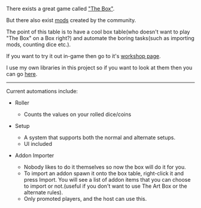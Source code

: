 There exists a great game called ["The Box"](https://steamcommunity.com/sharedfiles/filedetails/?id=1181338950).

But there also exist [mods](https://steamcommunity.com/sharedfiles/filedetails/?id=2004910016) created by the community.

The point of this table is to have a cool box table(who doesn't want to play "The Box" on a Box right?) and automate the
boring tasks(such as importing mods, counting dice etc.).

If you want to try it out in-game then go to
it's [workshop page](https://steamcommunity.com/sharedfiles/filedetails/?id=2469748308).

I use my own libraries in this project so if you want to look at them then you can
go [here](https://github.com/PalaBeaveR/BeaverStash).

---

Current automations include:

- Roller
  - Counts the values on your rolled dice/coins

- Setup
  - A system that supports both the normal and alternate setups.
  - UI included

- Addon Importer
  - Nobody likes to do it themselves so now the box will do it for you.
  - To import an addon spawn it onto the box table, right-click it and press Import. You will see a list of addon items
    that you can choose to import or not.(useful if you don't want to use The Art Box or the alternate rules).
  - Only promoted players, and the host can use this.
  

